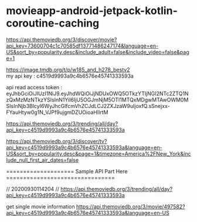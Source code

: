# movieapp-android-jetpack-kotlin-coroutine-caching

https://api.themoviedb.org/3/discover/movie?api_key=73600704c1c70585df13771486247174&language=en-US&sort_by=popularity.desc&include_adult=false&include_video=false&page=1

https://image.tmdb.org/t/p/w185_and_h278_bestv2      
my api key  :   c4519d9993a9c4b6576e45741333593a




api read access token :  eyJhbGciOiJIUzI1NiJ9.eyJhdWQiOiJjNDUxOWQ5OTkzYTljNGI2NTc2ZTQ1NzQxMzMzNTkzYSIsInN1YiI6IjU5OGJmNjM5OTI1MTQxMDgwMTAwOWM0MSIsInNjb3BlcyI6WyJhcGlfcmVhZCJdLCJ2ZXJzaW9uIjoxfQ.sSnejxx-FYauHtyw0g1N_VJPf9ujgmDZUOioaHlIrtM


https://api.themoviedb.org/3/trending/all/day?api_key=c4519d9993a9c4b6576e45741333593a


https://api.themoviedb.org/3/discover/tv?api_key=c4519d9993a9c4b6576e45741333593a&language=en-US&sort_by=popularity.desc&page=1&timezone=America%2FNew_York&include_null_first_air_dates=false

==================== Sample API Part Here ================================




// 20200930114204
// https://api.themoviedb.org/3/trending/all/day?api_key=c4519d9993a9c4b6576e45741333593a



get single movie information 
https://api.themoviedb.org/3/movie/497582?api_key=c4519d9993a9c4b6576e45741333593a&language=en-US

